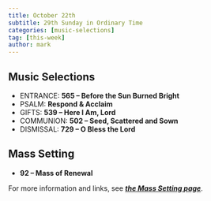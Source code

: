 ```yaml
---
title: October 22th 
subtitle: 29th Sunday in Ordinary Time
categories: [music-selections]
tag: [this-week]
author: mark
---
```


## Music Selections

- ENTRANCE: **565 – Before the Sun Burned Bright**
- PSALM: **Respond & Acclaim**
- GIFTS: **539 – Here I Am, Lord**
- COMMUNION: **502 – Seed, Scattered and Sown**
- DISMISSAL: **729 – O Bless the Lord**

## Mass Setting

- **92 – Mass of Renewal**

For more information and links, see _**[the Mass Setting page](/mass-setting/)**_.
